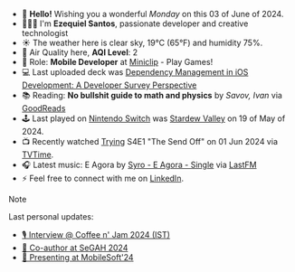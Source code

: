 - 👋 **Hello!** Wishing you a wonderful *Monday* on this 03 of June of 2024.
- 🙋🏻‍♂️ I'm **Ezequiel Santos**, passionate developer and creative technologist
- ☀️ The weather here is clear sky, 19°C (65°F) and humidity 75%.
- 🔬 Air Quality here, **AQI Level**: 2
- 💼 Role: **Mobile Developer** at [Miniclip](https://www.miniclip.com) - Play Games!
- 💻 Last uploaded deck was [Dependency Management in iOS Development: A Developer Survey Perspective](https://speakerdeck.com/ezefranca/dependency-management-in-ios-development-a-developer-survey-perspective)
- 📚 Reading: **No bullshit guide to math and physics** by *Savov, Ivan* via [GoodReads](https://www.goodreads.com/review/list/21512585-ezequiel-fran-a-dos-santos)
- 🕹️ Last played on [Nintendo Switch](https://lounge.nintendo.com/friendcode/5071-0358-7137/DKDfpY5MsZ) was [Stardew Valley](https://ec.nintendo.com/apps/0100e65002bb8000/PT?lang=en-GB) on 19 of May of 2024.
- 📺 Recently watched [Trying](https://www.tvtime.com/show/375903) S4E1 "The Send Off" on 01 Jun 2024 via [TVTime](https://www.tvtime.com/user/4784821).
- 🎧 Latest music: E Agora by [Syro - E Agora - Single](https://www.last.fm/music/Syro/_/E+Agora) via [LastFM](https://www.last.fm/user/ezefranca)
- ⚡ Feel free to connect with me on [LinkedIn](https://www.linkedin.com/in/ezefranca).



> [!NOTE]
> Last personal updates:
>  - [🎙️ Interview @ Coffee n' Jam 2024 (IST)](https://ezefranca.com/news/coffee-n-jam-2024-ist)
>  - [🌟 Co-author at SeGAH 2024](https://ezefranca.com/news/paper-segah-2024)
>  - [📃 Presenting at MobileSoft'24](https://ezefranca.com/news/presenting-mobilesoft-2024)

